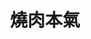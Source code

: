 ---
title: "燒肉本氣"
description: "燒肉本氣"
layout: shop
keywords:
  - 美食競賽
  - 台灣美食
  - 美食精選
datePublished: "2025-06-30"
dateModified: "2025-07-07"
city: "台中市"
district: "西區"
address: "台中市西區華美西街一段32號"
phone: "0423255288"
geo: "24.15238077453479, 120.65832496746523"
google_map: "https://maps.app.goo.gl/swqnLgQ55Y29krv59"
footinder: "https://footinder.com.tw/%E5%8F%B0%E4%B8%AD%E5%B8%82%E8%A5%BF%E5%8D%80/133066/"
official: "https://www.facebook.com/yakinikuhonki/"
award:
  - name: "500盤"
    year: "2024"
    entries:
      - dishes:
          - "蔥玉拌飯"

---